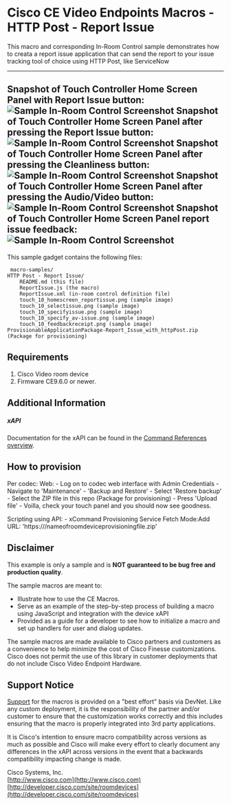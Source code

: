 # Cisco CE Video Endpoints Macros - HTTP Post - Report Issue
This macro and corresponding In-Room Control sample demonstrates how to creata a report issue application that can send the report to your issue tracking tool of choice using HTTP Post, like ServiceNow 

---
Snapshot of Touch Controller Home Screen Panel with Report Issue button:
![Sample In-Room Control Screenshot](touch_10_homescreen_reportissue.png)
Snapshot of Touch Controller Home Screen Panel after pressing the Report Issue button:
![Sample In-Room Control Screenshot](touch_10_selectissue.png)
Snapshot of Touch Controller Home Screen Panel after pressing the Cleanliness button:
![Sample In-Room Control Screenshot](touch_10_specifyissue.png)
Snapshot of Touch Controller Home Screen Panel after pressing the Audio/Video button:
![Sample In-Room Control Screenshot](touch_10_specify_av-issue.png)
Snapshot of Touch Controller Home Screen Panel report issue feedback:
![Sample In-Room Control Screenshot](touch_10_feedbackreceipt.png)
---


This sample gadget contains the following files:

     macro-samples/
	HTTP Post - Report Issue/
		README.md (this file)
		ReportIssue.js (the macro)
		ReportIssue.xml (in-room control definition file)
        touch_10_homescreen_reportissue.png (sample image)
        touch_10_selectissue.png (sample image)
        touch_10_specifyissue.png (sample image)
        touch_10_specify_av-issue.png (sample image)
		touch_10_feedbackreceipt.png (sample image)
    ProvisionableApplicationPackage-Report_Issue_with_httpPost.zip (Package for provisioning)


## Requirements
1. Cisco Video room device
2. Firmware CE9.6.0 or newer.


## Additional Information
##### xAPI
Documentation for the xAPI can be found in the [Command References overview](https://www.cisco.com/c/en/us/support/collaboration-endpoints/telepresence-quick-set-series/products-command-reference-list.html).

## How to provision
Per codec:
  Web:
    - Log on to codec web interface with Admin Credentials
    - Navigate to 'Maintenance' - 'Backup and Restore'
    - Select 'Restore backup'
    - Select the ZIP file in this repo (Package for provisioning)
    - Press 'Upload file'
    - Voilla, check your touch panel and you should now see goodness.

  Scripting using API:
    - xCommand Provisioning Service Fetch Mode:Add URL: 'https://<YourPath>/nameofroomdeviceprovisioningfile.zip'

## Disclaimer
This example is only a sample and is **NOT guaranteed to be bug free and production quality**.

The sample macros are meant to:
- Illustrate how to use the CE Macros.
- Serve as an example of the step-by-step process of building a macro using JavaScript and integration with the device xAPI
- Provided as a guide for a developer to see how to initialize a macro and set up handlers for user and dialog updates.

The sample macros are made available to Cisco partners and customers as a convenience to help minimize the cost of Cisco Finesse customizations. Cisco does not permit the use of this library in customer deployments that do not include Cisco Video Endpoint Hardware.

## Support Notice
[Support](http://developer.cisco.com/site/devnet/support) for the macros is provided on a "best effort" basis via DevNet. Like any custom deployment, it is the responsibility of the partner and/or customer to ensure that the customization works correctly and this includes ensuring that the macro is properly integrated into 3rd party applications.

It is Cisco's intention to ensure macro compatibility across versions as much as possible and Cisco will make every effort to clearly document any differences in the xAPI across versions in the event that a backwards compatibility impacting change is made.

Cisco Systems, Inc.<br>
[http://www.cisco.com](http://www.cisco.com)<br>
[http://developer.cisco.com/site/roomdevices](http://developer.cisco.com/site/roomdevices)

